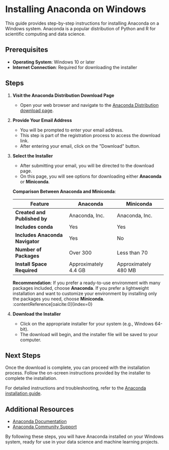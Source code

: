 # Installing Anaconda on Windows

This guide provides step-by-step instructions for installing Anaconda on a Windows system. Anaconda is a popular distribution of Python and R for scientific computing and data science.

## Prerequisites

- **Operating System**: Windows 10 or later
- **Internet Connection**: Required for downloading the installer

## Steps

1. **Visit the Anaconda Distribution Download Page**

   - Open your web browser and navigate to the [Anaconda Distribution download page](https://www.anaconda.com/download).

2. **Provide Your Email Address**

   - You will be prompted to enter your email address.
   - This step is part of the registration process to access the download link.
   - After entering your email, click on the "Download" button.

3. **Select the Installer**

   - After submitting your email, you will be directed to the download page.
   - On this page, you will see options for downloading either **Anaconda** or **Miniconda**.

   **Comparison Between Anaconda and Miniconda**:

   | Feature                | Anaconda                                                                 | Miniconda                                                                 |
   |------------------------|--------------------------------------------------------------------------|--------------------------------------------------------------------------|
   | **Created and Published by** | Anaconda, Inc.                                                          | Anaconda, Inc.                                                          |
   | **Includes conda**      | Yes                                                                      | Yes                                                                      |
   | **Includes Anaconda Navigator** | Yes                                                                      | No                                                                       |
   | **Number of Packages**  | Over 300                                                                 | Less than 70                                                              |
   | **Install Space Required** | Approximately 4.4 GB                                                     | Approximately 480 MB                                                     |

   **Recommendation**: If you prefer a ready-to-use environment with many packages included, choose **Anaconda**. If you prefer a lightweight installation and want to customize your environment by installing only the packages you need, choose **Miniconda**. :contentReference[oaicite:0]{index=0}

4. **Download the Installer**

   - Click on the appropriate installer for your system (e.g., Windows 64-bit).
   - The download will begin, and the installer file will be saved to your computer.

## Next Steps

Once the download is complete, you can proceed with the installation process. Follow the on-screen instructions provided by the installer to complete the installation.

For detailed instructions and troubleshooting, refer to the [Anaconda installation guide](https://docs.anaconda.com/anaconda/install/).

## Additional Resources

- [Anaconda Documentation](https://docs.anaconda.com/)
- [Anaconda Community Support](https://docs.anaconda.com/reference/troubleshooting/)

By following these steps, you will have Anaconda installed on your Windows system, ready for use in your data science and machine learning projects.
